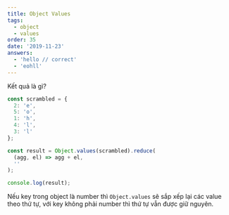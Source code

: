 ```yaml
---
title: Object Values
tags:
  - object
  - values
order: 35
date: '2019-11-23'
answers:
  - 'hello // correct'
  - 'eohll'
---
```


Kết quả là gì?

```javascript
const scrambled = {
  2: 'e',
  5: 'o',
  1: 'h',
  4: 'l',
  3: 'l'
};

const result = Object.values(scrambled).reduce(
  (agg, el) => agg + el,
  ''
);

console.log(result);
```

<!-- explanation -->

Nếu key trong object là number thì `Object.values` sẽ sắp xếp lại các value theo thứ tự, với key không phải number thì thứ tự vẫn được giữ nguyên.
